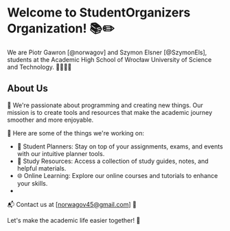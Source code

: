 # Welcome to StudentOrganizers Organization! 📚✏️

We are Piotr Gawron [@norwagov] and Szymon Elsner [@SzymonEls], students at the Academic High School of Wrocław University of Science and Technology. 👨‍🎓👨‍🎓

## About Us

📖 We're passionate about programming and creating new things. Our mission is to create tools and resources that make the academic journey smoother and more enjoyable.

🚀 Here are some of the things we're working on:

- 📅 Student Planners: Stay on top of your assignments, exams, and events with our intuitive planner tools.
- 📝 Study Resources: Access a collection of study guides, notes, and helpful materials.
- 🌐 Online Learning: Explore our online courses and tutorials to enhance your skills.
- 
📬 Contact us at [norwagov45@gmail.com] 📧

Let's make the academic life easier together! 🌟
